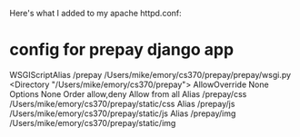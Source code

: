 Here's what I added to my apache httpd.conf:

# config for prepay django app
WSGIScriptAlias /prepay /Users/mike/emory/cs370/prepay/prepay/wsgi.py
<Directory "/Users/mike/emory/cs370/prepay">
    AllowOverride None
    Options None
    Order allow,deny
    Allow from all
</Directory>
Alias /prepay/css /Users/mike/emory/cs370/prepay/static/css
Alias /prepay/js /Users/mike/emory/cs370/prepay/static/js
Alias /prepay/img /Users/mike/emory/cs370/prepay/static/img
